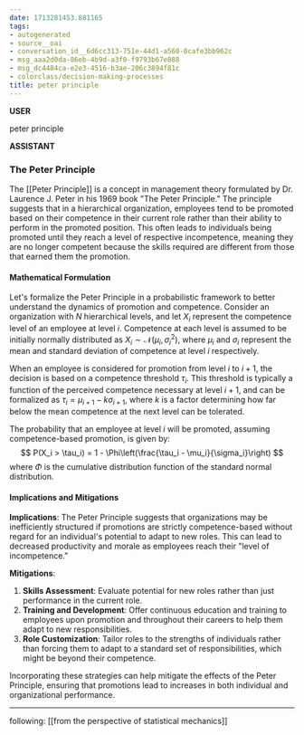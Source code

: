 ```yaml
---
date: 1713281453.881165
tags:
- autogenerated
- source__oai
- conversation_id__6d6cc313-751e-44d1-a560-0cafe3bb962c
- msg_aaa2d0da-86eb-4b9d-a3f0-f9793b67e088
- msg_dc4484ca-e2e3-4516-b3ae-206c3894f81c
- colorclass/decision-making-processes
title: peter principle
---
```


**USER**

peter principle


**ASSISTANT**

### The Peter Principle

The [[Peter Principle]] is a concept in management theory formulated by Dr. Laurence J. Peter in his 1969 book "The Peter Principle." The principle suggests that in a hierarchical organization, employees tend to be promoted based on their competence in their current role rather than their ability to perform in the promoted position. This often leads to individuals being promoted until they reach a level of respective incompetence, meaning they are no longer competent because the skills required are different from those that earned them the promotion.

#### Mathematical Formulation

Let's formalize the Peter Principle in a probabilistic framework to better understand the dynamics of promotion and competence. Consider an organization with $N$ hierarchical levels, and let $X_i$ represent the competence level of an employee at level $i$. Competence at each level is assumed to be initially normally distributed as $X_i \sim \mathcal{N}(\mu_i, \sigma_i^2)$, where $\mu_i$ and $\sigma_i$ represent the mean and standard deviation of competence at level $i$ respectively.

When an employee is considered for promotion from level $i$ to $i+1$, the decision is based on a competence threshold $\tau_i$. This threshold is typically a function of the perceived competence necessary at level $i+1$, and can be formalized as $\tau_i = \mu_{i+1} - k\sigma_{i+1}$, where $k$ is a factor determining how far below the mean competence at the next level can be tolerated.

The probability that an employee at level $i$ will be promoted, assuming competence-based promotion, is given by:
$$
P(X_i > \tau_i) = 1 - \Phi\left(\frac{\tau_i - \mu_i}{\sigma_i}\right)
$$
where $\Phi$ is the cumulative distribution function of the standard normal distribution.

#### Implications and Mitigations

**Implications**: The Peter Principle suggests that organizations may be inefficiently structured if promotions are strictly competence-based without regard for an individual's potential to adapt to new roles. This can lead to decreased productivity and morale as employees reach their "level of incompetence."

**Mitigations**:
1. **Skills Assessment**: Evaluate potential for new roles rather than just performance in the current role.
2. **Training and Development**: Offer continuous education and training to employees upon promotion and throughout their careers to help them adapt to new responsibilities.
3. **Role Customization**: Tailor roles to the strengths of individuals rather than forcing them to adapt to a standard set of responsibilities, which might be beyond their competence.

Incorporating these strategies can help mitigate the effects of the Peter Principle, ensuring that promotions lead to increases in both individual and organizational performance.


---


following: [[from the perspective of statistical mechanics]]